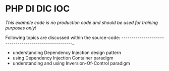 PHP DI DIC IOC
==============

*This example code is no production code and should be used for training purposes only!*


Following topics are discussed within the source-code:
------------------------------------------------------_
- understanding Dependency Injection design pattern
- using Dependency Injection Container paradigm
- understanding and using Inversion-Of-Control paradigm



